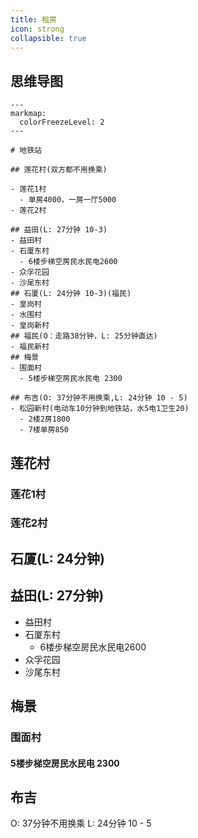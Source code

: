 ```yaml
---
title: 租房
icon: strong
collapsible: true
---
```

## 思维导图
````markmap
---
markmap:
  colorFreezeLevel: 2
---

# 地铁站

## 莲花村(双方都不用换乘)

- 莲花1村 
  - 单房4000，一房一厅5000
- 莲花2村

## 益田(L: 27分钟 10-3)
- 益田村
- 石厦东村
  - 6楼步梯空房民水民电2600
- 众孚花园
- 沙尾东村
## 石厦(L: 24分钟 10-3)(福民)
- 皇岗村
- 水围村
- 皇岗新村
## 福民(O：走路38分钟，L: 25分钟直达)
- 福民新村
## 梅景
- 围面村
  - 5楼步梯空房民水民电 2300

## 布吉(O: 37分钟不用换乘,L: 24分钟 10 - 5)
- 松园新村(电动车10分钟到地铁站，水5电1卫生20)
  - 2楼2房1800
  - 7楼单房850
````

## 莲花村

### 莲花1村
### 莲花2村
## 石厦(L: 24分钟)
## 益田(L: 27分钟)
- 益田村
- 石厦东村
  - 6楼步梯空房民水民电2600
- 众孚花园
- 沙尾东村
## 梅景
### 围面村
#### 5楼步梯空房民水民电 2300

## 布吉
O: 37分钟不用换乘
L: 24分钟 10 - 5
